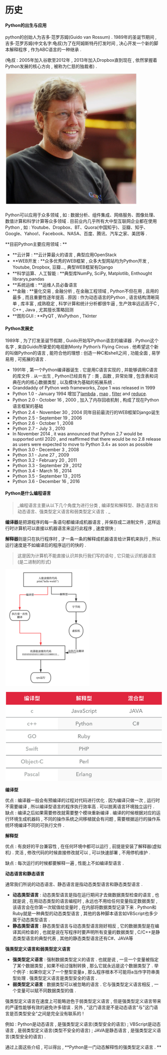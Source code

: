 # 历史

#### Python的出生与应用

python的创始人为吉多·范罗苏姆\(Guido van Rossum\) . 1989年的圣诞节期间 , 吉多·范罗苏姆\(中文名字:龟叔\)为了在阿姆斯特丹打发时间 , 决心开发一个新的脚本解释程序 , 作为ABC语言的一种继承 .

\(龟叔 : 2005年加入谷歌至2012年 , 2013年加入Dropbox直到现在 , 依然掌握着Python发展的核心方向 , 被称为仁慈的独裁者\) .

![](/assets/guidovanrossum.png)

Python可以应用于众多领域 , 如 : 数据分析、组件集成、网络服务、图像处理、数值计算和科学计算等众多领域 . 目前业内几乎所有大中型互联网企业都在使用Python , 如 : Youtube、Dropbox、BT、Quora\(中国知乎\)、豆瓣、知乎、Google、Yahoo!、Facebook、NASA、百度、腾讯、汽车之家、美团等 .

**目前Python主要应用领域 : **

* **云计算 : **云计算最火的语言 , 典型应用OpenStack
* **WEB开发 : **众多优秀的WEB框架 , 众多大型网站均为Python开发 , Youtube, Dropbox, 豆瓣..., 典型WEB框架有Django
* **科学运算、人工智能 : **典型库NumPy, SciPy, Matplotlib, Enthought librarys,pandas
* **系统运维 : **运维人员必备语言
* **金融 : **量化交易 , 金融分析 , 在金融工程领域 , Python不但在用 , 且用的最多 , 而且重要性逐年提高 . 原因 : 作为动态语言的Python , 语言结构清晰简单 , 库丰富 , 成熟稳定 , 科学计算和统计分析都很牛逼 , 生产效率远远高于C , C++ , Java , 尤其擅长策略回测
* **图形GUI : **PyQT , WxPython , TkInter

#### Python发展史

1989年 , 为了打发圣诞节假期 , Guido开始写Python语言的编译器 . Python这个名字 , 来自Guido所挚爱的电视剧Monty Python’s Flying Circus . 他希望这个新的叫做Python的语言 , 能符合他的理想 : 创造一种C和shell之间 , 功能全面 , 易学易用 , 可拓展的语言 .

* 1991年 , 第一个Python编译器诞生 . 它是用C语言实现的 , 并能够调用C语言的库文件 . 从一出生 , Python已经具有了 : 类 , 函数 , 异常处理 , 包含表和词典在内的核心数据类型 , 以及模块为基础的拓展系统 . 
* Granddaddy of Python web frameworks, Zope 1 was released in 1999
* Python 1.0 - January 1994 增加了[lambda](https://en.wikipedia.org/wiki/Lambda_calculus) , [map](https://en.wikipedia.org/wiki/Map_%28higher-order_function%29) , [filter](https://en.wikipedia.org/wiki/Filter_%28higher-order_function%29) and [reduce](https://en.wikipedia.org/wiki/Fold_%28higher-order_function%29).
* Python 2.0 - October 16 , 2000 , 加入了内存回收机制 , 构成了现在Python语言框架的基础
* Python 2.4 - November 30 , 2004 同年目前最流行的WEB框架Django诞生
* Python 2.5 - September 19 , 2006
* Python 2.6 - October 1 , 2008
* Python 2.7 - July 3 , 2010
* In November 2014 , it was announced that Python 2.7 would be supported until 2020 , and reaffirmed that there would be no 2.8 release as users were expected to move to Python 3.4+ as soon as possible
* Python 3.0 - December 3 , 2008
* Python 3.1 - June 27 , 2009
* Python 3.2 - February 20 , 2011
* Python 3.3 - September 29 , 2012
* Python 3.4 - March 16 , 2014
* Python 3.5 - September 13 , 2015
* Python 3.6 - December 16 , 2016

#### Python是什么编程语言

> _编程语言主要从以下几个角度为进行分类 , 编译型和解释型、静态语言和动态语言、强类型定义语言和弱类型定义语言 . _

**编译器**是把源程序的每一条语句都编译成机器语言 , 并保存成二进制文件 , 这样运行时计算机可以直接以机器语言来运行此程序 , 速度很快 ;

**解释器**则是只在执行程序时 , 才一条一条的解释成机器语言给计算机来执行 , 所以运行速度是不如编译后的程序运行的快的 .

> 这是因为计算机不能直接认识并执行我们写的语句 , 它只能认识机器语言\(是二进制的形式\)

![](/assets/pythonyuyan.png)

![](/assets/yuyanleixing.png)

**编译型**

优点 : 编译器一般会有预编译的过程对代码进行优化 . 因为编译只做一次 , 运行时不需要编译 , 所以编译型语言的程序执行效率高 . 可以脱离语言环境独立运行 .   
缺点 : 编译之后如果需要修改就需要整个模块重新编译 . 编译的时候根据对应的运行环境生成机器码 , 不同的操作系统之间移植就会有问题 , 需要根据运行的操作系统环境编译不同的可执行文件 . 

**解释型**

优点 : 有良好的平台兼容性 , 在任何环境中都可以运行 , 前提是安装了解释器\(虚拟机\) . 灵活 , 修改代码的时候直接修改就可以 , 可以快速部署 , 不用停机维护 . 

缺点 : 每次运行的时候都要解释一遍 , 性能上不如编译型语言 . 

**动态语言和静态语言**

通常我们所说的动态语言、静态语言是指动态类型语言和静态类型语言 . 

* **动态类型语言** : 动态类型语言是指在运行期间才去做数据类型检查的语言 , 也就是说 , 在用动态类型的语言编程时 , 永远也不用给任何变量指定数据类型 , 该语言会在你第一次赋值给变量时 , 在内部将数据类型记录下来 . Python和Ruby就是一种典型的动态类型语言 , 其他的各种脚本语言如VBScript也多少属于动态类型语言 . 
* **静态类型语言** : 静态类型语言与动态类型语言刚好相反 , 它的数据类型是在编译其间检查的 , 也就是说在写程序时要声明所有变量的数据类型 , C/C++是静态类型语言的典型代表 , 其他的静态类型语言还有C\#、JAVA等

**强类型定义语言和弱类型定义语言**

* **强类型定义语言** : 强制数据类型定义的语言 . 也就是说 , 一旦一个变量被指定了某个数据类型 , 如果不经过强制转换 , 那么它就永远是这个数据类型了 . 举个例子 : 如果你定义了一个整型变量a , 那么程序根本不可能将a当作字符串类型处理 . 强类型定义语言是类型安全的语言 . 
* **弱类型定义语言** : 数据类型可以被忽略的语言 . 它与强类型定义语言相反 , 一个变量可以赋不同数据类型的值 . 

强类型定义语言在速度上可能略逊色于弱类型定义语言 , 但是强类型定义语言带来的严谨性能够有效的避免许多错误 . 另外 ,  "这门语言是不是动态语言"与"这门语言是否类型安全"之间是完全没有联系的 ! 

例如 : Python是动态语言 , 是强类型定义语言\(类型安全的语言\) ; VBScript是动态语言 , 是弱类型定义语言\(类型不安全的语言\) ; JAVA是静态语言 , 是强类型定义语言\(类型安全的语言\) . 

通过上面这些介绍 , 可以得出 , **Python是一门动态解释性的强类型定义语言 . **

